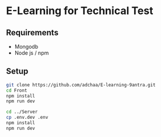 # E-Learning for Technical Test
## Requirements
- Mongodb
- Node js / npm
## Setup
```bash
git clone https://github.com/adchaa/E-learning-9antra.git
cd Front 
npm install
npm run dev

cd ../Server
cp .env.dev .env
npm install
npm run dev
```
